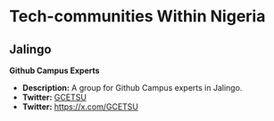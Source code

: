 # Tech-communities Within Nigeria

## Jalingo

**Github Campus Experts**

* **Description:** A group for Github Campus experts in Jalingo.
* **Twitter:** [GCETSU](https://x.com/GCETSU)
* **Twitter:** <a name="GCETSU">https://x.com/GCETSU</a>
